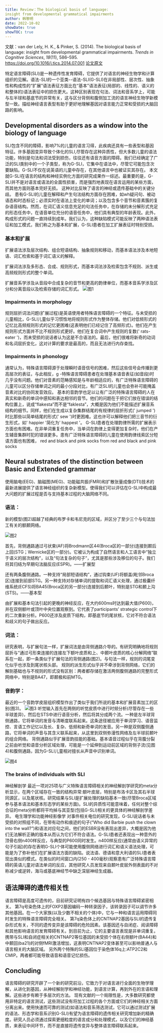 ```yaml
---
title: Review：The biological basis of language:
insight from developmental grammatical impairments
author: 韩黎明
date: 2022-10-02
showDate: true
showTOC: true
---
```

文献：van der Lely, H. K., & Pinker, S. (2014). The biological basis of language: insight from developmental grammatical impairments. _Trends in Cognitive Sciences_, _18_(11), 586–595. https://doi.org/10.1016/j.tics.2014.07.001
[论文原文](../Source_Files/2022-10-02-HLM4.Pdf)


特定语言障碍(SLI)是一种遗传性发育障碍，它提供了对语言的神经生物学和计算组织的见解。语法-SLI的一个亚类--语法-SLI(G-SLI)在非局部性、层次性、抽象性和构成性的“扩展”语法表征方面比在“基本”语法表征(局部的、线性的、语义的和整体的)语法表征中的损伤更大。这种区别表现在句法、词法和音系学上，可能与左半球和基底节的异常有关，这与区分背侧和腹侧加工流的语言神经生物学新模型一致。描绘神经语言表型有助于更好地理解基因对语言能力正常和受损的大脑回路的影响。

## Developmental disorders as a window into the biology of language

SLI包含不同的障碍，影响7%的儿童的语言习得，此疾病还具有一些表型和基因特征。许多基因变异导致个体化的SLI,尽管存在这种异质性，但大多数儿童的语法功能，特别是句法和词法受到损伤，往往还有语音方面的障碍。我们已经确定了广泛的SLI类别中的一个子类型，称为G-SLI，它集中在语法中，尽管它可能包含次要缺陷。G-SLI不仅在说英语的儿童中存在，在其他语言中也被证实其存在。
本文就G-SLI在语言的结构和神经实例化方面的研究成果作一综述。最重要的是，G-SLI并不是对语言或语法的全面性损害，而是强烈地表现在语言运用的某些方面，而其他方面则基本完好无损。
这种对比反映了语言的神经或遗传基础中的关键分歧。
患有G-SLI的儿童在解释和产生句法结构方面存在困难，如wh疑问句、被动语态和时态标记；必须实时在语法上变化的单词；以及包含多个音节和音素簇的复杂语音结构。然而，在词汇语义信息充足的句法任务中，在存储的未分解形式充足的形态任务中，在语音单位充分的语音任务中，他们具有典型的年龄表现。此外，构成形式的问题一直持续到成年。我们认为，这种缺陷模式可能反映了两种语法表征和加工模式，我们称之为基本和扩展，G-SLI患者在加工扩展表征时特别受损。

### 基本和扩展
扩展语法涉及层次结构、组合短语结构、抽象规则和移动，而基本语法涉及本地短语、词汇检索和基于词汇语义的解释。

扩展词法涉及多形态、合成、规则形式，而基本词法涉及检索包含不规则、派生或高频规则形式的整个单词。

扩展音系学涉及从音段中合成复杂的音节和更高的韵律单位，而基本音系学涉及区分和分离音段以及检索存储的词汇形式。
![图1](../Supporting_Information/2022-10-02-HLM4-Fig1.png)

### Impairments in morphology
规则屈折词法问题(扩展过程)是英语使用者特殊语言障碍的一个特征。与未受损的儿童相比，G-SLI儿童似乎习惯性地将规则形式作为整体存储。他们对低频形式的记忆比高频规则形式的记忆更困难(这表明他们已经记住了高频形式)。他们在产生规则形式方面并不比不规则形式更好。他们在复合词中产生规则的复数(' rats-eater ')，而未受损的说话者认为这是不合语法的。最后，他们很难将新奇的动词和名词屈折变化，这对计算的要求是最高的，而且无法进行内存查找。

### Impairments in phonology
通常认为，特殊语言障碍源于处理瞬时语音信号的困难，然后这些信号会传播到更高层次的表征，与此相反，g -特殊语言障碍患者在处理基本语音表征(如音段)时几乎没有问题。他们对音素的范畴感知是与年龄相适应的，有广泛特殊语言障碍的儿童可以区分存储单词之间的最小分段对比，有广泛SLI的儿童也会弥补可能掩盖音素对比的协同发音效应。
基本的音韵学也足以让有广泛的特殊语言障碍的人在真实和新奇的单词中感知和表达相邻的音节。他们的问题在于把它们放在错误的结构位置上，说成“flakesta”而不是“faklesta”，大概是因为他们不能描述扩展音系结构的细节。同样，他们在生成以复杂集群结尾的有规律的屈折形式(' jumped ')时比那些以简单结尾的形式(' sew ')时更困难。这也许可以解释他们把三音节的衍生形式，如' happier '简化为' happest '。
G-SLI患者在处理韵律所需的扩展表示方面也有困难。在非单词重复任务中，当单词在韵律上变得更加复杂时，他们在产生辅音集群时犯的错误更多。患有广泛特殊语言障碍的儿童在使用韵律线索区分短语方面也有困难， red   and black and pink socks  from  red and black    and pink socks


## Neural substrates of the distinction between Basic and Extended grammar

使用脑电(EEG)、脑磁图(MEG)、功能磁共振(FMRI)和扩散张量成像(DTI)技术的最新进展提供了语言神经组织的复杂新模型。使得我们可以评估在G-SLI中构成最大问题的扩展过程是否与支持基本过程的大脑网络不同。

### 语法：
新的模型(图2)超越了经典的布罗卡和韦尼克的区域，并区分了至少三个与句法加工有关的额颞网络。

![图2](../Supporting_Information/2022-10-02-HLM4-Fig2.png)

首先，背侧通路通过弓状束(AF)将Brodmann区44(Broca区的一部分)连接到颞后上回(STG；Wernicke区的一部分)。它被认为构成了自然语言和人工语言中“独立于语义的层次结构”，以及“句法复杂的句子”，尤其是那些涉及移位的句子。我们将其归结为早期句法脑反应(ESPR)。——扩展型

还有两条腹侧通路。一种支持“局部短语结构”，通过钩束(UF)将额盖(毗邻Broca区)连接到前部STG。另一种支持对存储单词的提取和词汇语义处理，通过极囊纤维系统(ECFS)将BA45(Broca区的另一部分)连接到后颞叶，特别是STG和颞上沟(STS)。——基本型

由扩展和基本句法引起的更晚的神经反应，在大约600ms时达到最大值(P600)，并在双侧额叶或顶叶中央位置观察到。它代表了participants’ strategic control下的二次重新分析。P600还涉及皮质下结构，即基底节的尾状核，它对不符合语法和歧义的句子做出反应。

### 词法：
研究表明，与扩展句法一样，扩展词法是由背侧通路介导的。有研究明确地将规则屈折与“通过弓形束连接的连接左下额叶皮质和上、中颞叶皮质的核心分解网络”联系在一起，即一条类似于扩展句法的背侧通路(图2)。与句法一样，规则的词尾变化似乎也涉及到尾状核头部。
规则的派生形式似乎并不牵涉到背侧网络，它们的解剖基础也与不规则的形式没有区别：两者都存储在激活两侧腹侧通路的完整形式网络中，特别是BA47，即颞极和前MTG。

### 音韵学：
最近的一个音韵学皮层组织模型作出了类似于我们所说的基本和扩展音素加工的区别(图3)。
![图3](../Supporting_Information/2022-10-02-HLM4-Fig3.png)
听觉输入首先在两侧的听觉皮质中进行时频分析(尽管存在一些半球差异)，然后在STS中进行语音分析，然后将其分成两个流。一种是左半球背侧通路，它将单词的发音与清晰度联系起来。这条途径被应用于单词学习、语音监控、言语工作记忆以及长、复杂、低频和新奇单词的发音。另一种是双侧腹侧通路，它将单词的声音与其含义联系起来，从这里到双侧弥漫性网络及左半球前颞叶的组合网络。
背侧通路似乎扩展音韵技能的基础。基本语音过程似乎在背腹分裂之前由听觉和语音分析区域处理，可能是一个延伸到运动前区域的背侧子流(见图4)和腹侧通路，因为G-SLI儿童相对擅长从声音中识别单词。

![图4](../Supporting_Information/2022-10-02-HLM4-Fig4.png)

### The brains of individuals with SLI
神经解剖学
最近一项对25项与广义特殊语言障碍相关的神经解剖学研究的meta分析显示，在两个区域存在一致的结构异常:额叶皮层，特别是布洛卡区及其右半球同源区，以及尾状核。研究结果与SLI是扩展处理的缺陷基本一致(尽管Broca区域参与基本语法和基本形态学的某些方面)。SLI的异质性可能意味着，任何对整个综合征的meta分析都将平均掉与其亚型(包括G-SLI)相关的更具体的神经解剖学差异。
电生理学和功能神经影像学
对事件相关电位的研究发现，G-SLI说话者与未受损的对照组不同，在带有动作和痕迹的句子(“Who did Barbie push the clown into the wall?”)和语法对应句之间，他们的ESBR没有表现出差异，大概是因为他们无法解析正确的版本从而认为它们不符合语法。G-SLI患者还表现出一种意外的顶骨右侧n400样反应，与典型的P600同时发生。n400样反应(通常由语义异常的句子引起)的存在表明G-SLI个体可能使用腹侧网络进行词汇和语义语法处理，可能是为了弥补他们在扩展语法方面的缺陷。说法语、德语和意大利语的SLI患者表现出类似的模式。在类似的时间窗口内(250 - 400毫秒)观察患有广泛特殊语言障碍的英语儿童对语法单词的反应，其他研究人员发现来自颞叶皮层外侧表面的不对称减少或逆转，海马或基底神经节中缺乏深层神经生成器。



## 语法障碍的遗传相关性
语言障碍是高度可遗传的，目前研究证明有四个候选基因与特殊语言障碍紧密相关。
第7q号染色体上的FOXP2基因编码一种转录因子，该转录因子可以调节许多其他基因。在一个大家族(以及少数不相关的个体)中，它与一种和语言运用障碍同时发生的特殊语言障碍完全相关。
第7q染色体上的CNTNAP2基因与SLI的遗传复杂形式有关，不同的遗传变异是该障碍的危险因素。该基因还与自闭症、阅读障碍和其他影响语言的发育障碍有关。到目前为止，它的主要语言表现是非单词重复。携带与SLI和自闭症相关的CNTNAP2等位基因的未受损个体在右侧额叶(BA44)和中颞回(ba21)的对侧fMRI激活增加，这表明CNTNAP2变体甚至可以影响普通人与语言相关的大脑区域。
另外两个特殊的SLI基因位于染色体16q上:ATP2C2和CMIP。两者都可能导致语音和语音记忆损伤。


## Concluding
语言障碍的研究开辟了一个新的研究前沿，它致力于对语言进行全面的生物学理解，从进化到基因，从神经解剖学和神经功能，到语言计算，再到外在的言语和理解。这些进步有赖于多层次的方法。
现有文献的一个局限性是，大多数研究都使用非特定的语言测试，这些测试没有将加工过程的各个方面或它们的神经相关方面分离出来。使用快速而可靠的测试(如语法和音系筛选测试，它可以通过测试扩展的语法、形态学和音系识别G-SLI)有望为语言障碍的遗传相关研究增加新的精确度。研究人员必须通过探索更细粒度的语言成分和处理模式，以及它们的神经基质，来表征中间环节，而不是直接将遗传变异与整体语言障碍联系起来。